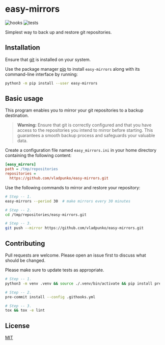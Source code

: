 # easy-mirrors

![hooks](https://github.com/vladpunko/easy-mirrors/actions/workflows/hooks.yml/badge.svg)
![tests](https://github.com/vladpunko/easy-mirrors/actions/workflows/tests.yml/badge.svg)

Simplest way to back up and restore git repositories.

## Installation

Ensure that [git](https://git-scm.com) is installed on your system.

Use the package manager [pip](https://pip.pypa.io/en/stable) to install `easy-mirrors` along with its command-line interface by running:

```bash
python3 -m pip install --user easy-mirrors
```

## Basic usage

This program enables you to mirror your git repositories to a backup destination.

> **Warning:**
> Ensure that git is correctly configured and that you have access to the repositories you intend to mirror before starting.
> This guarantees a smooth backup process and safeguards your valuable data.

Create a configuration file named `easy_mirrors.ini` in your home directory containing the following content:

```ini
[easy_mirrors]
path = /tmp/repositories
repositories =
  https://github.com/vladpunko/easy-mirrors.git
```

Use the following commands to mirror and restore your repository:

```bash
# Step -- 1.
easy-mirrors --period 30  # make mirrors every 30 minutes

# Step -- 2.
cd /tmp/repositories/easy-mirrors.git

# Step -- 3.
git push --mirror https://github.com/vladpunko/easy-mirrors.git
```

## Contributing

Pull requests are welcome.
Please open an issue first to discuss what should be changed.

Please make sure to update tests as appropriate.

```bash
# Step -- 1.
python3 -m venv .venv && source ./.venv/bin/activate && pip install pre-commit tox

# Step -- 2.
pre-commit install --config .githooks.yml

# Step -- 3.
tox && tox -e lint
```

## License

[MIT](https://choosealicense.com/licenses/mit)
